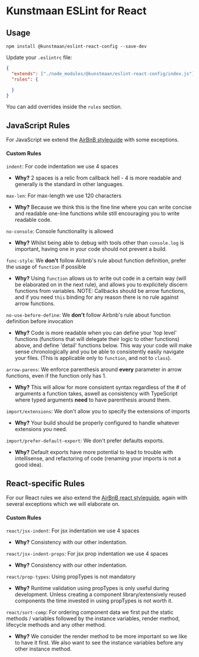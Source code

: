 # Kunstmaan ESLint for React

## Usage

```
npm install @kunstmaan/eslint-react-config --save-dev
```

Update your `.eslintrc` file:

```json
{
  "extends": ["./node_modules/@kunstmaan/eslint-react-config/index.js"],
  "rules": {

  }
}
```

You can add overrides inside the `rules` section.

## JavaScript Rules

For JavaScript we extend the [AirBnB styleguide](https://github.com/airbnb/javascript) with some exceptions.

#### Custom Rules

`indent`: For code indentation we use 4 spaces
* **Why?** 2 spaces is a relic from callback hell - 4 is more readable and generally is the standard in other languages.

`max-len`: For max-length we use 120 characters
* **Why?** Because we think this is the fine line where you can write concise and readable one-line functions while still encouraging you to write readable code.

`no-console`: Console functionality is allowed
* **Why?** Whilst being able to debug with tools other than `console.log` is important, having one in your code should not prevent a build.

`func-style`: We **don't** follow Airbnb's rule about function definition, prefer the usage of `function` if possible
* **Why?** Using `function` allows us to write out code in a certain way (will be elaborated on in the next rule), and allows you to explicitely discern functions from variables. NOTE: Callbacks should be arrow functions, and if you need `this` binding for any reason there is no rule against arrow functions.

`no-use-before-define`: We **don't** follow Airbnb's rule about function definition before invocation
* **Why?** Code is more readable when you can define your 'top level' functions (functions that will delegate their logic to other functions) above, and define 'detail' functions below. This way your code will make sense chronologically and you be able to consistently easily navigate your files. (This is applicable only to `function`, and not to `class`).

`arrow-parens`: We enforce parenthesis around **every** parameter in arrow functions, even if the function only has 1.
* **Why?** This will allow for more consistent syntax regardless of the # of arguments a function takes, aswell as consistency with TypeScript where typed arguments **need** to have parenthesis around them.

`import/extensions`: We don't allow you to specify the extensions of imports
* **Why?** Your build should be properly configured to handle whatever extensions you need.

`import/prefer-default-export`: We don't prefer defaults exports.
* **Why?** Default exports have more potential to lead to trouble with intellisense, and refactoring of code (renaming your imports is not a good idea).

## React-specific Rules

For our React rules we also extend the [AirBnB react styleguide](https://github.com/airbnb/javascript/tree/master/react), again with several exceptions which we will elaborate on.

#### Custom Rules

`react/jsx-indent`: For jsx indentation we use 4 spaces
* **Why?** Consistency with our other indentation.

`react/jsx-indent-props`: For jsx prop indentation we use 4 spaces
* **Why?** Consistency with our other indentation.

`react/prop-types`: Using propTypes is not mandatory
* **Why?** Runtime validation using propTypes is only useful during development. Unless creating a component library/extensively reused components the time invested in using propTypes is not worth it.

`react/sort-comp`: For ordering component data we first put the static methods / variables followed by the instance variables, render method, lifecycle methods and any other method.
* **Why?** We consider the render method to be more important so we like to have it first. We also want to see the instance variables before any other instance method.
